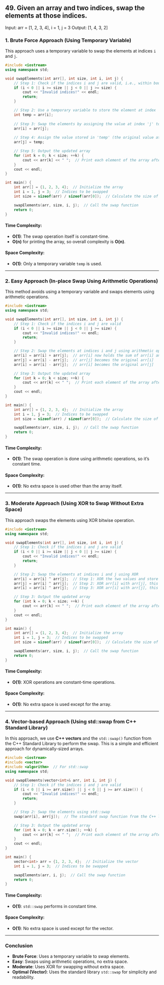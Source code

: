 ## 49. Given an array and two indices, swap the elements at those indices.
Input: arr = [1, 2, 3, 4], i = 1, j = 3
Output: [1, 4, 3, 2]


### **1. Brute Force Approach (Using Temporary Variable)**

This approach uses a temporary variable to swap the elements at indices `i` and `j`.

```cpp
#include <iostream>
using namespace std;

void swapElements(int arr[], int size, int i, int j) {
    // Step 1: Check if the indices i and j are valid, i.e., within bounds of the array
    if (i < 0 || i >= size || j < 0 || j >= size) {
        cout << "Invalid indices!" << endl;
        return;
    }

    // Step 2: Use a temporary variable to store the element at index 'i'
    int temp = arr[i];
    
    // Step 3: Swap the elements by assigning the value at index 'j' to index 'i'
    arr[i] = arr[j];
    
    // Step 4: Assign the value stored in 'temp' (the original value at index 'i') to index 'j'
    arr[j] = temp;

    // Step 5: Output the updated array
    for (int k = 0; k < size; ++k) {
        cout << arr[k] << " ";  // Print each element of the array after the swap
    }
    cout << endl;
}

int main() {
    int arr[] = {1, 2, 3, 4};  // Initialize the array
    int i = 1, j = 3;  // Indices to be swapped
    int size = sizeof(arr) / sizeof(arr[0]);  // Calculate the size of the array

    swapElements(arr, size, i, j);  // Call the swap function
    return 0;
}
```


#### **Time Complexity**:
- **O(1)**: The swap operation itself is constant-time.
- **O(n)** for printing the array, so overall complexity is **O(n)**.

#### **Space Complexity**:
- **O(1)**: Only a temporary variable `temp` is used.

---

### **2. Easy Approach (In-place Swap Using Arithmetic Operations)**

This method avoids using a temporary variable and swaps elements using arithmetic operations.

```cpp
#include <iostream>
using namespace std;

void swapElements(int arr[], int size, int i, int j) {
    // Step 1: Check if the indices i and j are valid
    if (i < 0 || i >= size || j < 0 || j >= size) {
        cout << "Invalid indices!" << endl;
        return;
    }

    // Step 2: Swap the elements at indices i and j using arithmetic operations
    arr[i] = arr[i] + arr[j];  // arr[i] now holds the sum of arr[i] and arr[j]
    arr[j] = arr[i] - arr[j];  // arr[j] becomes the original arr[i]
    arr[i] = arr[i] - arr[j];  // arr[i] becomes the original arr[j]

    // Step 3: Output the updated array
    for (int k = 0; k < size; ++k) {
        cout << arr[k] << " ";  // Print each element of the array after the swap
    }
    cout << endl;
}

int main() {
    int arr[] = {1, 2, 3, 4};  // Initialize the array
    int i = 1, j = 3;  // Indices to be swapped
    int size = sizeof(arr) / sizeof(arr[0]);  // Calculate the size of the array

    swapElements(arr, size, i, j);  // Call the swap function
    return 0;
}
```

#### **Time Complexity**:
- **O(1)**: The swap operation is done using arithmetic operations, so it’s constant time.

#### **Space Complexity**:
- **O(1)**: No extra space is used other than the array itself.

---

### **3. Moderate Approach (Using XOR to Swap Without Extra Space)**

This approach swaps the elements using XOR bitwise operation.

```cpp
#include <iostream>
using namespace std;

void swapElements(int arr[], int size, int i, int j) {
    // Step 1: Check if the indices i and j are valid
    if (i < 0 || i >= size || j < 0 || j >= size) {
        cout << "Invalid indices!" << endl;
        return;
    }

    // Step 2: Swap the elements at indices i and j using XOR
    arr[i] = arr[i] ^ arr[j];  // Step 1: XOR the two values and store it in arr[i]
    arr[j] = arr[i] ^ arr[j];  // Step 2: XOR arr[i] with arr[j], this gives the original value of arr[i]
    arr[i] = arr[i] ^ arr[j];  // Step 3: XOR arr[i] with arr[j], this gives the original value of arr[j]

    // Step 3: Output the updated array
    for (int k = 0; k < size; ++k) {
        cout << arr[k] << " ";  // Print each element of the array after the swap
    }
    cout << endl;
}

int main() {
    int arr[] = {1, 2, 3, 4};  // Initialize the array
    int i = 1, j = 3;  // Indices to be swapped
    int size = sizeof(arr) / sizeof(arr[0]);  // Calculate the size of the array

    swapElements(arr, size, i, j);  // Call the swap function
    return 0;
}
```

#### **Time Complexity**:
- **O(1)**: XOR operations are constant-time operations.

#### **Space Complexity**:
- **O(1)**: No extra space is used except for the array.

---

### **4. Vector-based Approach (Using std::swap from C++ Standard Library)**

In this approach, we use **C++ vectors** and the `std::swap()` function from the C++ Standard Library to perform the swap. This is a simple and efficient approach for dynamically-sized arrays.

```cpp
#include <iostream>
#include <vector>
#include <algorithm>  // For std::swap
using namespace std;

void swapElements(vector<int>& arr, int i, int j) {
    // Step 1: Check if the indices i and j are valid
    if (i < 0 || i >= arr.size() || j < 0 || j >= arr.size()) {
        cout << "Invalid indices!" << endl;
        return;
    }

    // Step 2: Swap the elements using std::swap
    swap(arr[i], arr[j]);  // The standard swap function from the C++ library

    // Step 3: Output the updated array
    for (int k = 0; k < arr.size(); ++k) {
        cout << arr[k] << " ";  // Print each element of the array after the swap
    }
    cout << endl;
}

int main() {
    vector<int> arr = {1, 2, 3, 4};  // Initialize the vector
    int i = 1, j = 3;  // Indices to be swapped

    swapElements(arr, i, j);  // Call the swap function
    return 0;
}
```

#### **Time Complexity**:
- **O(1)**: `std::swap` performs in constant time.

#### **Space Complexity**:
- **O(1)**: No extra space is used except for the vector.

---

### Conclusion
- **Brute Force**: Uses a temporary variable to swap elements.
- **Easy**: Swaps using arithmetic operations, no extra space.
- **Moderate**: Uses XOR for swapping without extra space.
- **Optimal (Vector)**: Uses the standard library `std::swap` for simplicity and readability.

